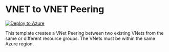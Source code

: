 # VNET to VNET Peering

[![Deploy to Azure](https://aka.ms/deploytoazurebutton)](https://portal.azure.com/#create/Microsoft.Template/uri/https%3A%2F%2Fraw.githubusercontent.com%2Fstephen-duplessis%2FAzure-Automation%2Fmain%2FARM%2FPeer_two_existing_VNets%2Fazuredeploy.json)

This template creates a VNet Peering between two existing VNets from the same or different resource groups. The VNets must be within the same Azure region.

